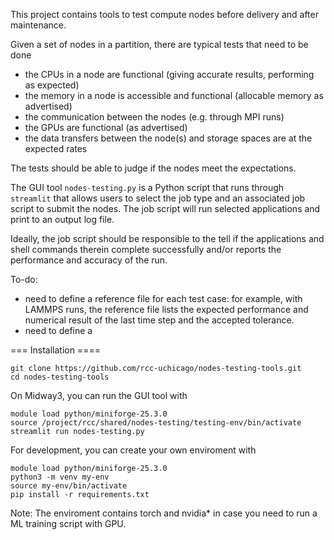 This project contains tools to test compute nodes before delivery and after maintenance.

Given a set of nodes in a partition, there are typical tests that need to be done

  * the CPUs in a node are functional (giving accurate results, performing as expected)
  * the memory in a node is accessible and functional (allocable memory as advertised)
  * the communication between the nodes (e.g. through MPI runs)
  * the GPUs are functional (as advertised)
  * the data transfers between the node(s) and storage spaces are at the expected rates

The tests should be able to judge if the nodes meet the expectations.

The GUI tool `nodes-testing.py` is a Python script that runs through `streamlit` that
allows users to select the job type and an associated job script to submit the nodes.
The job script will run selected applications and print to an output log file. 

Ideally, the job script should be responsible to the tell if the applications
and shell commands therein complete successfully and/or reports the performance and
accuracy of the run.

To-do:

  * need to define a reference file for each test case: for example, with LAMMPS runs,
    the reference file lists the expected performance and numerical result of the last
    time step and the accepted tolerance.
  * need to define a 

=== Installation ====

```
git clone https://github.com/rcc-uchicago/nodes-testing-tools.git
cd nodes-testing-tools
```

On Midway3, you can run the GUI tool with
```
module load python/miniforge-25.3.0
source /project/rcc/shared/nodes-testing/testing-env/bin/activate
streamlit run nodes-testing.py
```

For development, you can create your own enviroment with

```
module load python/miniforge-25.3.0
python3 -m venv my-env
source my-env/bin/activate
pip install -r requirements.txt
```

Note: The enviroment contains torch and nvidia* in case you need to run a ML training script with GPU.
